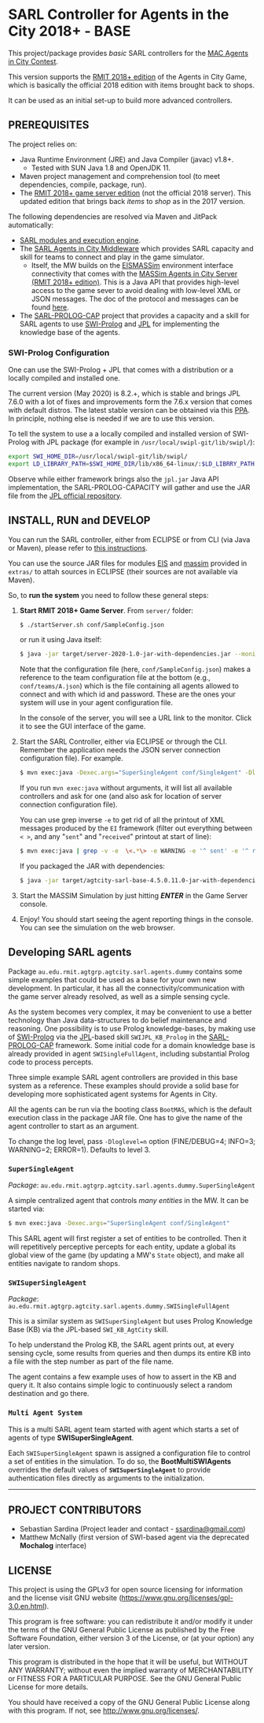# SARL Controller for Agents in the City 2018+ - BASE

This project/package provides _basic_ SARL controllers for the [MAC Agents in City Contest](https://multiagentcontest.org/).

This version supports the [RMIT 2018+ edition](https://github.com/ssardina-agts/agtcity-server) of the Agents in City Game, which is basically the official 2018 edition with items brought back to shops.

It can be used as an initial set-up to build more advanced controllers.

## PREREQUISITES

The project relies on:


- Java Runtime Environment (JRE) and Java Compiler (javac) v1.8+. 
    - Tested with SUN Java 1.8 and OpenJDK 11.
- Maven project management and comprehension tool (to meet dependencies, compile, package, run).
- The [RMIT 2018+ game server edition](https://github.com/ssardina-agts/agtcity-server) (not the official 2018 server). This updated edition that brings back _items_ to _shop_ as in the 2017 version.
  
The following  dependencies are resolved via Maven and JitPack automatically:

- [SARL modules and execution engine](http://mvnrepository.com/artifact/io.sarl.maven).
- The [SARL Agents in City Middleware](https://github.com/ssardina-agts/agtcity-sarl-mw) which provides SARL capacity and skill for teams to connect and play in the game simulator.
  - Itself, the MW builds on the [EISMASSim](https://github.com/ssardina-agts/agtcity-server/tree/master/eismassim) environment interface connectivity that comes with the [MASSim Agents in City Server (RMIT 2018+ edition)](https://github.com/ssardina-agts/agtcity-server). This is a Java API that provides high-level access to the game sever to avoid dealing with low-level XML or JSON messages. The doc of the protocol and messages can be found [here](https://github.com/ssardina-agts/agtcity-server/blob/master/docs/eismassim.md).
- The [SARL-PROLOG-CAP](https://github.com/ssardina-agts/sarl-prolog-cap) project that provides a capacity and a skill for SARL agents to use [SWI-Prolog](http://www.swi-prolog.org/) and [JPL](https://jpl7.org/) for implementing the knowledge base of the agents.

### SWI-Prolog Configuration

One can use the SWI-Prolog + JPL that comes with a distribution or a locally compiled and installed one.

The current version (May 2020) is 8.2.+, which is stable and brings JPL 7.6.0 with a lot of fixes and improvements form the 7.6.x version that comes with default distros. The latest stable version can be obtained via this [PPA](https://www.swi-prolog.org/build/PPA.html). In principle, nothing else is needed if we are to use this version.

To tell the system to use a a locally compiled and installed version of SWI-Prolog with JPL package (for example in `/usr/local/swipl-git/lib/swipl/`):

```bash
export SWI_HOME_DIR=/usr/local/swipl-git/lib/swipl/
export LD_LIBRARY_PATH=$SWI_HOME_DIR/lib/x86_64-linux/:$LD_LIBRRY_PATH
```

Observe while either framework brings also the `jpl.jar` Java API implementation, the SARL-PROLOG-CAPACITY will gather and use the JAR file from the [JPL official repository](https://github.com/SWI-Prolog/packages-jpl).

## INSTALL, RUN and DEVELOP

You can run the SARL controller, either from ECLIPSE or from CLI (via Java or Maven), please refer to [this instructions](https://gist.github.com/ssardina/43d6e6f469921e5f692b37304f952d43#4-running-a-sarl-application).

You can use the source JAR files for modules [EIS](https://github.com/eishub/eis) and [massim](https://github.com/eishub/massim) provided in `extras/` to attah sources in ECLIPSE (their sources are not available via Maven).


So, to **run the system** you need to follow these general steps:

1. **Start RMIT 2018+ Game Server**. From `server/` folder:

	```bash
	$ ./startServer.sh conf/SampleConfig.json
	```

	or run it using Java itself:

	```bash
	$ java -jar target/server-2020-1.0-jar-with-dependencies.jar --monitor 8001 -conf conf/SampleConfig.json
	```

	Note that the configuration file (here, `conf/SampleConfig.json`) makes a reference to the team configuration file at the bottom (e.g., `conf/teams/A.json`) which is the file containing all agents allowed to connect and with which id and password. These are the ones your system will use in your agent configuration file.

	In the console of the server, you will see a URL link to the monitor. Click it to see the GUI interface of the game.

2. Start the SARL Controller, either via ECLIPSE or through the CLI. Remember the application needs the JSON server connection configuration file). For example.

	```bash
	$ mvn exec:java -Dexec.args="SuperSingleAgent conf/SingleAgent" -Dloglevel=4
	```

	If you run `mvn exec:java` without arguments, it will list all available controllers and ask for one (and also ask for location of server connection configuration file).
	
	You can use grep inverse `-e` to get rid of all the printout of XML messages produced by the `EI` framework (filter out everything between `< >`, and any "`sent`" and "`received`" printout at start of line):

 	```bash
	$ mvn exec:java | grep -v -e  \<.*\> -e WARNING -e '^ sent' -e '^ received'
	```

	If you packaged the JAR with dependencies:

	```bash
	$ java -jar target/agtcity-sarl-base-4.5.0.11.0-jar-with-dependencies.jar io.sarl.sre.boot.Boot SuperSingleAgent -Dloglevel=4
	```

3. Start the MASSIM Simulation by just hitting **_ENTER_** in the Game Server console.
4. Enjoy! You should start seeing the agent reporting things in the console. You can see the simulation on the web browser.

## Developing SARL agents

Package `au.edu.rmit.agtgrp.agtcity.sarl.agents.dummy` contains some simple examples that could be used as a base for your own new development. In particular, it has all the connectivity/communication with the game server already resolved, as well as a simple sensing cycle.

As the system becomes very complex, it may be convenient to use a better technology than Java data-structures to do belief maintenance and reasoning. One possibility is to use Prolog knowledge-bases, by making use of [SWI-Prolog](https://www.swi-prolog.org/) via the [JPL](https://jpl7.org/)-based skill `SWIJPL_KB_Prolog` in the [SARL-PROLOG-CAP](https://github.com/ssardina-agts/sarl-prolog-cap) framework. Some initial code for a domain knowledge base is already provided in agent `SWISingleFullAgent`, including substantial Prolog code to process percepts.

Three simple example SARL agent controllers are provided in this base system as a reference. These examples should provide a solid base for developing more sophisticated agent systems for Agents in City.

All the agents can be run via the booting class `BootMAS`, which is the default execution class in the package JAR file. One has to give the name of the agent controller to start as an argument.

To change the log level, pass `-Dloglevel=n` option (FINE/DEBUG=4; INFO=3; WARNING=2; ERROR=1). Defaults to level 3.

### **`SuperSingleAgent`**

_Package_: `au.edu.rmit.agtgrp.agtcity.sarl.agents.dummy.SuperSingleAgent`

A simple centralized agent that controls _many entities_ in the MW. It can be started via:

```bash
$ mvn exec:java -Dexec.args="SuperSingleAgent conf/SingleAgent"
```

This SARL agent will first register a set of entities to be controlled. Then it will repetitively perceptive percepts for each entity, update a global its global view of the game (by updating a MW's `State` object), and make all entities navigate to random shops.

### **`SWISuperSingleAgent`**

_Package_: `au.edu.rmit.agtgrp.agtcity.sarl.agents.dummy.SWISingleFullAgent`

This is a similar system as `SWISuperSingleAgent` but uses Prolog  Knowledge Base (KB) via the JPL-based `SWI_KB_AgtCity` skill.

To help understand the Prolog KB, the SARL agent prints out, at every sensing cycle, some results from queries and then dumps its entire KB into a file with the step number as part of the file name.

The agent contains a few example uses of how to assert in the KB and query it. It also contains simple logic to continuously select a random destination and go there. 

### **`Multi Agent System`**

This is a multi SARL agent team started with agent which starts a set of agents of type **SWISuperSingleAgent**.

Each `SWISuperSingleAgent` spawn is assigned a configuration file to control a set of entities in the simulation. To do so, the **BootMultiSWIAgents** overrides the default values of **`SWISuperSingleAgent`** to provide authentication files directly as arguments to the initialization.

----------------------------
## PROJECT CONTRIBUTORS

* Sebastian Sardina (Project leader and contact - ssardina@gmail.com)
* Matthew McNally (first version of SWI-based agent via the deprecated **Mochalog** interface)

## LICENSE ##

This project is using the GPLv3 for open source licensing for information and the license visit GNU website (https://www.gnu.org/licenses/gpl-3.0.en.html).

This program is free software: you can redistribute it and/or modify it under the terms of the GNU General Public License as published by the Free Software Foundation, either version 3 of the License, or (at your option) any later version.

This program is distributed in the hope that it will be useful, but WITHOUT ANY WARRANTY; without even the implied warranty of
MERCHANTABILITY or FITNESS FOR A PARTICULAR PURPOSE.  See the GNU General Public License for more details.

You should have received a copy of the GNU General Public License along with this program.  If not, see <http://www.gnu.org/licenses/>.
